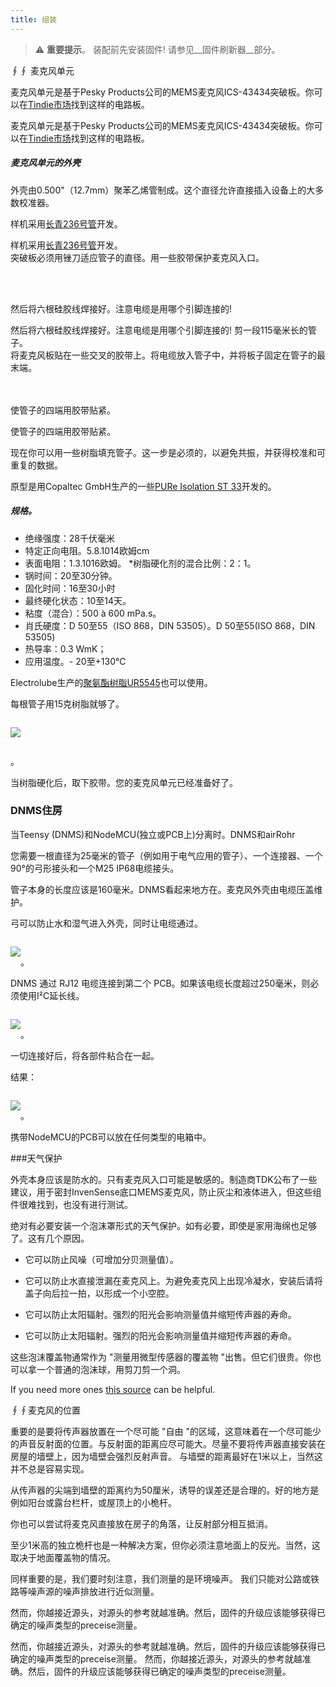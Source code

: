 ```yaml
---
title: 组装
---
```

>⚠️ **重要提示**。
装配前先安装固件!
请参见__固件刷新器__部分。


∮∮ 麦克风单元

麦克风单元是基于Pesky Products公司的MEMS麦克风ICS-43434突破板。你可以在[Tindie市场](https://www.tindie.comproductsonehorseics43434-i2s-digital-microphone)找到这样的电路板。

麦克风单元是基于Pesky Products公司的MEMS麦克风ICS-43434突破板。你可以在[Tindie市场](https://www.tindie.comproductsonehorseics43434-i2s-digital-microphone)找到这样的电路板。


##### 麦克风单元的外壳
外壳由0.500"（12.7mm）聚苯乙烯管制成。这个直径允许直接插入设备上的大多数校准器。

样机采用[长青236号管](https://evergreenscalemodels.comproducts236-500-12-7mm-od-white-polystyrene-tubing)开发。

样机采用[长青236号管](https://evergreenscalemodels.comproducts236-500-12-7mm-od-white-polystyrene-tubing)开发。
<br>
突破板必须用锉刀适应管子的直径。用一些胶带保护麦克风入口。
<br>

<br>
<br>

然后将六根硅胶线焊接好。注意电缆是用哪个引脚连接的!

然后将六根硅胶线焊接好。注意电缆是用哪个引脚连接的!
剪一段115毫米长的管子。
<br>
将麦克风板贴在一些交叉的胶带上。将电缆放入管子中，并将板子固定在管子的最末端。
<br>
<br>
<br>

使管子的四端用胶带贴紧。

使管子的四端用胶带贴紧。

现在你可以用一些树脂填充管子。这一步是必须的，以避免共振，并获得校准和可重复的数据。

原型是用Copaltec GmbH生产的一些[PURe Isolation ST 33](https://www.buerklin.comenPolyurethane-cast-resin-black-Copaltec-PURe-Isolation-ST-33p12L5900)开发的。

##### 规格。
* 绝缘强度：28千伏毫米
* 特定正向电阻。5.8.1014欧姆cm
* 表面电阻：1.3.1016欧姆。
*树脂硬化剂的混合比例：2：1。
* 锅时间：20至30分钟。
* 固化时间：16至30小时
* 最终硬化状态：10至14天。
* 粘度（混合）：500 à 600 mPa.s。
* 肖氏硬度：D 50至55（ISO 868，DIN 53505）。D 50至55(ISO 868，DIN 53505)
* 热导率：0.3 WmK；
* 应用温度。- 20至+130℃


Electrolube生产的[聚氨酯树脂UR5545](https://electrolube.comwp-contentuploads201911044-UR5545A-SDS1525.pdf)也可以使用。

每根管子用15克树脂就够了。

<img src=".docsdnmsdnms-noise-measuring-microphone-inside-tube.jpg" style="display:block; margin: 2em 0" loading="lazy">。

当树脂硬化后，取下胶带。您的麦克风单元已经准备好了。


### DNMS住房

当Teensy (DNMS)和NodeMCU(独立或PCB上)分离时。DNMS和airRohr

您需要一根直径为25毫米的管子（例如用于电气应用的管子）、一个连接器、一个90°的弓形接头和一个M25 IP68电缆接头。

管子本身的长度应该是160毫米。DNMS看起来地方在。麦克风外壳由电缆压盖维护。

弓可以防止水和湿气进入外壳，同时让电缆通过。

<img src=".docsdnmsdnms-noise-measuring-housing.jpg" style="margin: 1em 0" loading="lazy">。

DNMS 通过 RJ12 电缆连接到第二个 PCB。如果该电缆长度超过250毫米，则必须使用I²C延长线。

<img src=".docsdnmsdnms-noise-measuring-sensor-kit.jpg" style="margin: 1em 0" loading="lazy">。

一切连接好后，将各部件粘合在一起。

结果：

<img src=".docsdnmsdnms-noise-measuring-dn40-result.jpg" style="margin: 1em 0" loading="lazy">。

携带NodeMCU的PCB可以放在任何类型的电箱中。


###天气保护

外壳本身应该是防水的。只有麦克风入口可能是敏感的。制造商TDK公布了一些建议，用于密封InvenSense底口MEMS麦克风，防止灰尘和液体进入，但这些组件很难找到，也没有进行测试。

绝对有必要安装一个泡沫罩形式的天气保护。如有必要，即使是家用海绵也足够了。这有几个原因。
* 它可以防止风噪（可增加分贝测量值）。
* 它可以防止水直接泄漏在麦克风上。为避免麦克风上出现冷凝水，安装后请将盖子向后拉一拍，以形成一个小空腔。
* 它可以防止太阳辐射。强烈的阳光会影响测量值并缩短传声器的寿命。

* 它可以防止太阳辐射。强烈的阳光会影响测量值并缩短传声器的寿命。

这些泡沫覆盖物通常作为 "测量用微型传感器的覆盖物 "出售。但它们很贵。你也可以拿一个普通的泡沫球，用剪刀剪一个洞。

If you need more ones [this source](https://de.aliexpress.comitem32357483926.html?gps-id=pcStoreJustForYou&amp;scm=1007.23125.137358.0&amp;scm_id=1007.23125.137358.0&amp;scm-url=1007.23125.137358.0&amp;pvid=6cc8dfcd-974e-4fde-9dc9-6444c37a9069&amp;spm=a2g0o.store_home.smartJustForYou_148437547.2) can be helpful.

∮∮麦克风的位置

重要的是要将传声器放置在一个尽可能 "自由 "的区域，这意味着在一个尽可能少的声音反射面的位置。与反射面的距离应尽可能大。尽量不要将传声器直接安装在房屋的墙壁上，因为墙壁会强烈反射声音。 与墙壁的距离最好在1米以上，当然这并不总是容易实现。

从传声器的尖端到墙壁的距离约为50厘米，诱导的误差还是合理的。好的地方是例如阳台或露台栏杆，或屋顶上的小桅杆。

你也可以尝试将麦克风直接放在房子的角落，让反射部分相互抵消。

至少1米高的独立桅杆也是一种解决方案，但你必须注意地面上的反光。当然，这取决于地面覆盖物的情况。

同样重要的是，我们要时刻注意，我们测量的是环境噪声。 我们只能对公路或铁路等噪声源的噪声排放进行近似测量。

然而，你越接近源头，对源头的参考就越准确。然后，固件的升级应该能够获得已确定的噪声类型的preceise测量。

然而，你越接近源头，对源头的参考就越准确。然后，固件的升级应该能够获得已确定的噪声类型的preceise测量。
然而，你越接近源头，对源头的参考就越准确。然后，固件的升级应该能够获得已确定的噪声类型的preceise测量。
<br>
<br>
